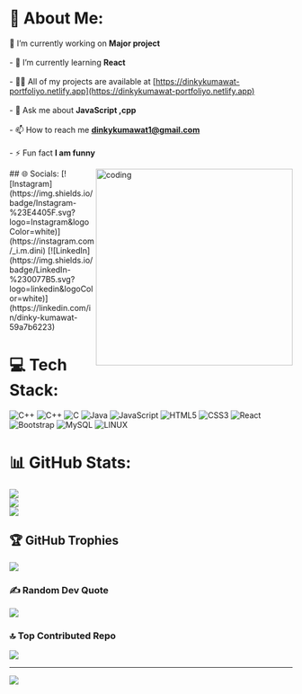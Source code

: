 # 💫 About Me:
🔭 I’m currently working on **Major project**<br><br>- 🌱 I’m currently learning **React**<br><br>- 👨‍💻 All of my projects are available at [https://dinkykumawat-portfoliyo.netlify.app](https://dinkykumawat-portfoliyo.netlify.app)<br><br>- 💬 Ask me about **JavaScript ,cpp**<br><br>- 📫 How to reach me **dinkykumawat1@gmail.com**<br><br>- ⚡ Fun fact **I am funny**

<img align="right" alt="coding"  width="350" src="https://res.cloudinary.com/practicaldev/image/fetch/s--2bZIjPGC--/c_limit%2Cf_auto%2Cfl_progressive%2Cq_66%2Cw_880/https://dev-to-uploads.s3.amazonaws.com/i/d4tvukbt5mra37cvwklk.gif">
## 🌐 Socials:
[![Instagram](https://img.shields.io/badge/Instagram-%23E4405F.svg?logo=Instagram&logoColor=white)](https://instagram.com/_i.m.dini) [![LinkedIn](https://img.shields.io/badge/LinkedIn-%230077B5.svg?logo=linkedin&logoColor=white)](https://linkedin.com/in/dinky-kumawat-59a7b6223) 

# 💻 Tech Stack:
![C++](https://img.shields.io/badge/c++-%2300599C.svg?style=for-the-badge&logo=c%2B%2B&logoColor=white) ![C++](https://img.shields.io/badge/c++-%2300599C.svg?style=for-the-badge&logo=c%2B%2B&logoColor=white) ![C](https://img.shields.io/badge/c-%2300599C.svg?style=for-the-badge&logo=c&logoColor=white) ![Java](https://img.shields.io/badge/java-%23ED8B00.svg?style=for-the-badge&logo=java&logoColor=white) ![JavaScript](https://img.shields.io/badge/javascript-%23323330.svg?style=for-the-badge&logo=javascript&logoColor=%23F7DF1E) ![HTML5](https://img.shields.io/badge/html5-%23E34F26.svg?style=for-the-badge&logo=html5&logoColor=white) ![CSS3](https://img.shields.io/badge/css3-%231572B6.svg?style=for-the-badge&logo=css3&logoColor=white) ![React](https://img.shields.io/badge/react-%2320232a.svg?style=for-the-badge&logo=react&logoColor=%2361DAFB) ![Bootstrap](https://img.shields.io/badge/bootstrap-%23563D7C.svg?style=for-the-badge&logo=bootstrap&logoColor=white) ![MySQL](https://img.shields.io/badge/mysql-%2300f.svg?style=for-the-badge&logo=mysql&logoColor=white) ![LINUX](https://img.shields.io/badge/Linux-FCC624?style=for-the-badge&logo=linux&logoColor=black)
# 📊 GitHub Stats:
![](https://github-readme-stats.vercel.app/api?username=kumawatdinky1&theme=dark&hide_border=false&include_all_commits=false&count_private=false)<br/>
![](https://github-readme-streak-stats.herokuapp.com/?user=kumawatdinky1&theme=dark&hide_border=false)<br/>
![](https://github-readme-stats.vercel.app/api/top-langs/?username=kumawatdinky1&theme=dark&hide_border=false&include_all_commits=false&count_private=false&layout=compact)

## 🏆 GitHub Trophies
![](https://github-profile-trophy.vercel.app/?username=kumawatdinky1&theme=radical&no-frame=false&no-bg=false&margin-w=4)

### ✍️ Random Dev Quote
![](https://quotes-github-readme.vercel.app/api?type=vetical&theme=radical)

### 🔝 Top Contributed Repo
![](https://github-contributor-stats.vercel.app/api?username=kumawatdinky1&limit=5&theme=dark&combine_all_yearly_contributions=true)

---
[![](https://visitcount.itsvg.in/api?id=kumawatdinky1&icon=0&color=0)](https://visitcount.itsvg.in)

<!-- Proudly created with GPRM ( https://gprm.itsvg.in ) -->
